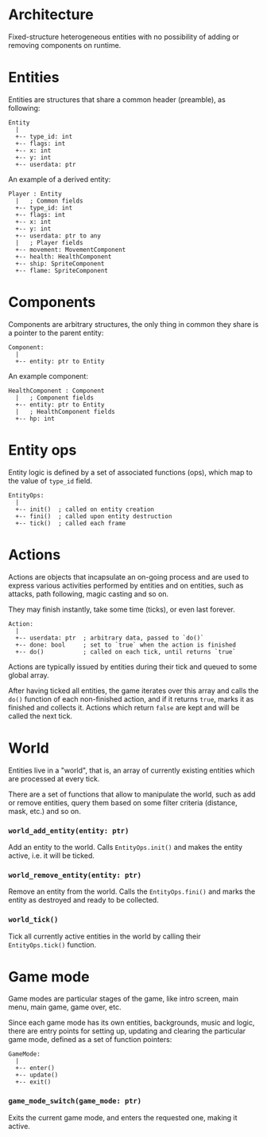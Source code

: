Architecture
===

Fixed-structure heterogeneous entities with no possibility of adding or removing
components on runtime.

# Entities
Entities are structures that share a common header (preamble), as following:

    Entity
      |
      +-- type_id: int
      +-- flags: int
      +-- x: int
      +-- y: int
      +-- userdata: ptr

An example of a derived entity:

    Player : Entity
      |   ; Common fields
      +-- type_id: int
      +-- flags: int
      +-- x: int
      +-- y: int
      +-- userdata: ptr to any
      |   ; Player fields
      +-- movement: MovementComponent
      +-- health: HealthComponent
      +-- ship: SpriteComponent
      +-- flame: SpriteComponent


# Components
Components are arbitrary structures, the only thing in common they share is a
pointer to the parent entity:

    Component:
      |
      +-- entity: ptr to Entity


An example component:

    HealthComponent : Component
      |   ; Component fields
      +-- entity: ptr to Entity
      |   ; HealthComponent fields
      +-- hp: int


# Entity ops
Entity logic is defined by a set of associated functions (ops), which map to the
value of `type_id` field.

    EntityOps:
      |
      +-- init()  ; called on entity creation
      +-- fini()  ; called upon entity destruction
      +-- tick()  ; called each frame


# Actions
Actions are objects that incapsulate an on-going process and are used to express
various activities performed by entities and on entities, such as attacks, path
following, magic casting and so on.

They may finish instantly, take some time (ticks), or even last forever.

    Action:
      |
      +-- userdata: ptr  ; arbitrary data, passed to `do()`
      +-- done: bool     ; set to `true` when the action is finished
      +-- do()           ; called on each tick, until returns `true`

Actions are typically issued by entities during their tick and queued to some
global array.

After having ticked all entities, the game iterates over this array and calls
the `do()` function of each non-finished action, and if it returns `true`, marks
it as finished and collects it. Actions which return `false` are kept and will
be called the next tick.


# World
Entities live in a "world", that is, an array of currently existing entities
which are processed at every tick.

There are a set of functions that allow to manipulate the world, such as add or
remove entities, query them based on some filter criteria (distance, mask, etc.)
and so on.

### `world_add_entity(entity: ptr)`
Add an entity to the world. Calls `EntityOps.init()` and makes the entity active, i.e. it will be ticked.

### `world_remove_entity(entity: ptr)`
Remove an entity from the world. Calls the `EntityOps.fini()` and marks the entity as destroyed and ready to be collected.

### `world_tick()`
Tick all currently active entities in the world by calling their `EntityOps.tick()` function.


# Game mode
Game modes are particular stages of the game, like intro screen, main menu, main
game, game over, etc.

Since each game mode has its own entities, backgrounds, music and logic, there
are entry points for setting up, updating and clearing the particular game mode,
defined as a set of function pointers:

    GameMode:
      |
      +-- enter()
      +-- update()
      +-- exit()


### `game_mode_switch(game_mode: ptr)`
Exits the current game mode, and enters the requested one, making it active.
